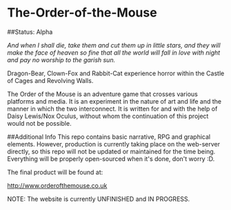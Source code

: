 # The-Order-of-the-Mouse

##Status: Alpha

<i>And when I shall die, take them and cut them up in little stars, and they will make the face of heaven so fine that all the world will fall in love with night and pay no worship to the garish sun.</i>

Dragon-Bear, Clown-Fox and Rabbit-Cat experience horror within the Castle of Cages and Revolving Walls.

The Order of the Mouse is an adventure game that crosses various platforms and media. It is an experiment
in the nature of art and life and the manner in which the two interconnect. It is written for and with the
help of Daisy Lewis/Nox Oculus, without whom the continuation of this project would not be possible.

##Additional Info
This repo contains basic narrative, RPG and graphical elements. However, production is currently taking place on the web-server directly, so this repo will not be updated or maintained for the time being. Everything will be properly open-sourced when it's done, don't worry :D.

The final product will be found at:

http://www.orderofthemouse.co.uk

NOTE: The website is currently UNFINISHED and IN PROGRESS.


